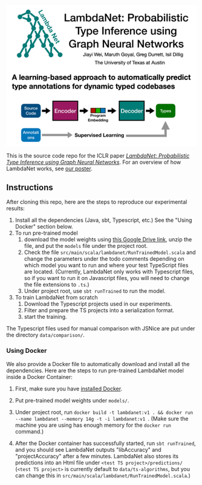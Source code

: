 <img src="images/Header.png" width="800" alt="LambdaNet Header"/>

This is the source code repo for the ICLR paper [*LambdaNet: Probabilistic Type Inference using Graph Neural Networks*](https://openreview.net/forum?id=Hkx6hANtwH). For an overview of how LambdaNet works, see [our poster](https://github.com/MrVPlusOne/LambdaNet/raw/master/LambdaNet-Poster.pdf).

## Instructions
After cloning this repo, here are the steps to reproduce our experimental results:

 1. Install all the dependencies (Java, sbt, Typescript, etc.) See the "Using Docker" section below.
 2. To run pre-trained model
    1. download the model weights using [this Google Drive link](https://drive.google.com/file/d/1NvEVQ4-5tC3Nc-Mzpu3vYeyEcaM_zEgV/view?usp=sharing), unzip the file, and put the `models` file under the project root. 
    2. Check the file `src/main/scala/lambdanet/RunTrainedModel.scala` and change the parameters under the todo comments depending on which model you want to run and where your test TypeScript files are located. (Currently, LambdaNet only works with Typescript files, so if you want to run it on Javascript files, you will need to change the file extensions to `.ts`.)
    3. Under project root, use `sbt runTrained` to run the model.
 3. To train LambdaNet from scratch 
    1. Download the Typescript projects used in our experiments.
    2. Filter and prepare the TS projects into a serialization format.
    3. start the training.

The Typescript files used for manual comparison with JSNice are put under the directory `data/comparison/`.


### Using Docker
We also provide a Docker file to automatically download and install all the dependencies. Here are the steps to run pre-trained LambdaNet model inside a Docker Container: 

  1. First, make sure you have [installed Docker](https://www.docker.com/get-started).
  
  2. Put pre-trained model weights under `models/`.
   
  3. Under project root, run `docker build -t lambdanet:v1 .
  && docker run --name lambdanet --memory 14g -t -i lambdanet:v1 `. (Make sure the machine you are using has enough memory for the `docker run` command.)
  
  4. After the Docker container has successfully started, run `sbt runTrained`, and you should see LambdaNet outputs "libAccuracy" and "projectAccuracy" after a few minutes. LambdaNet also stores its predictions into an Html file under `<test TS project>/predictions/` (`<test TS project>` is currently default to `data/ts-algorithms`, but you can change this in `src/main/scala/lambdanet/RunTrainedModel.scala`.)
